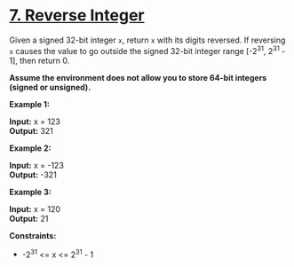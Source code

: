 # [7. Reverse Integer](https://leetcode.com/problems/reverse-integer/)

Given a signed 32-bit integer `x`, return `x` with its digits reversed. If reversing `x` causes the value to go outside the signed 32-bit integer range [-2<sup>31</sup>, 2<sup>31</sup> - 1], then return 0.

**Assume the environment does not allow you to store 64-bit integers (signed or unsigned).**

**Example 1:**

**Input:** x = 123  
**Output:** 321  

**Example 2:**

**Input:** x = -123  
**Output:** -321  

**Example 3:**

**Input:** x = 120  
**Output:** 21  

 

**Constraints:**

 - -2<sup>31</sup> <= x <= 2<sup>31</sup> - 1
